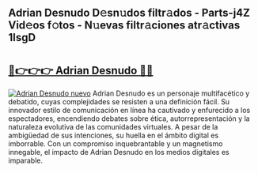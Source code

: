## Adrian Desnudo D𝚎sn𝚞dos filtr𝚊dos - Parts-j4Z Vid𝚎os f𝚘tos - N𝚞evas filtr𝚊ciones atr𝚊ctivas 1IsgD

# <h2><a href="http://mb74y3.tromn.icu/?c=Adrian+Desnudo">🔗👉👉👉 Adrian Desnudo 🔗🔗</a></h2>

[![Adrian Desnudo nuevo](https://i.imgur.com/pEAQMta.gif)](http://mb74y3.tromn.icu/?c=Adrian+Desnudo)
Adrian Desnudo es un personaje multifacético y debatido, cuyas complejidades se resisten a una definición fácil.  Su innovador estilo de comunicación en línea ha cautivado y enfurecido a los espectadores, encendiendo debates sobre ética, autorrepresentación y la naturaleza evolutiva de las comunidades virtuales. A pesar de la ambigüedad de sus intenciones, su huella en el ámbito digital es imborrable. Con un compromiso inquebrantable y un magnetismo innegable, el impacto de Adrian Desnudo en los medios digitales es imparable.
